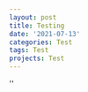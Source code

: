 ```yaml
---
layout: post
title: Testing
date: '2021-07-13'
categories: Test
tags: Test
projects: Test
---
```



''



